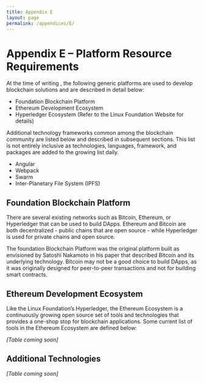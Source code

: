 ```yaml
---
title: Appendix E
layout: page
permalink: /appendices/E/
---
```


# Appendix E – Platform Resource Requirements
At the time of writing , the following generic platforms are used to develop blockchain solutions and are described in detail below:
- Foundation Blockchain Platform
- Ethereum Development Ecosystem
- Hyperledger Ecosystem (Refer to the Linux Foundation Website for details)

Additional technology frameworks common among the blockchain community are listed below and described in subsequent sections. This list is not entirely inclusive as technologies, languages, framework, and packages are added to the growing list daily.
- Angular
- Webpack
- Swarm
- Inter-Planetary File System (IPFS)

## Foundation Blockchain Platform
There are several existing networks such as Bitcoin, Ethereum, or Hyperledger that can be used to build DApps. Ethereum and Bitcoin are both decentralized - public chains that are open source - while Hyperledger is used for private chains and open source.

The foundation Blockchain Platform was the original platform built as envisioned by Satoshi Nakamoto in his paper that described Bitcoin and its underlying technology. Bitcoin may not be a good choice to build DApps, as it was originally designed for peer-to-peer transactions and not for building smart contracts.

## Ethereum Development Ecosystem
Like the Linux Foundation’s Hyperledger, the Ethereum Ecosystem is a continuously growing open source set of tools and technologies that provides a one-shop stop for blockchain applications. Some current list of tools in the Ethereum Ecosystem are defined below:

_[Table coming soon]_

## Additional Technologies

_[Table coming soon]_